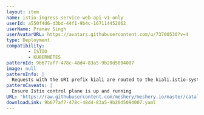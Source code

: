 ```yaml
---
layout: item
name: istio-ingress-service-web-api-v1-only
userId: a550f4d6-d3bd-44f1-9b4c-167114452062
userName: Pranav Singh
userAvatarURL: https://avatars.githubusercontent.com/u/73700530?v=4
type: Deployment
compatibility: 
        - ISTIO
        - KUBERNETES
patternId: 9b677af7-478c-48d4-83a5-9b20d5094007
image: null
patternInfo: |
  Requests with the URI prefix kiali are routed to the kiali.istio-system.svc.cluster.local service on port 20001. Requests with URI prefixes like /web-api/v1/getmultiple, /web-api/v1/create, and /web-api/v1/manage are routed to the web-api service with the subset v1. Requests with URI prefixes openapi/ui/ and /openapi are routed to the web-api service on port 9080. Requests with URI prefixes like /loginwithtoken, /login,  and /callback are routed to different services, including web-app and authentication. Requests with any other URI prefix are routed to the web-app service on port 80.
patternCaveats: |
  Ensure Istio control plane is up and running
URL: 'https://raw.githubusercontent.com/meshery/meshery.io/master/catalog/9b677af7-478c-48d4-83a5-9b20d5094007.yaml'
downloadLink: 9b677af7-478c-48d4-83a5-9b20d5094007.yaml
---
```

